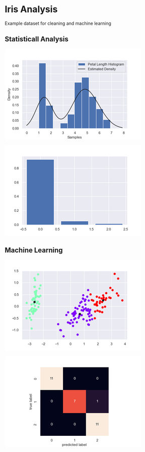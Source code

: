 # Iris Analysis
Example dataset for cleaning and machine learning

## Statisticall Analysis
![](Images/density_curve.png)

![](Images/feature_importance.png)

## Machine Learning
![](Images/scatter.png)

![](Images/confusion_matrix.png)